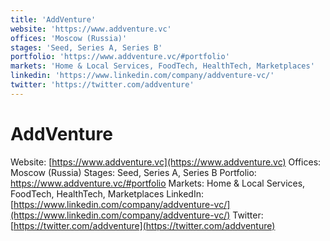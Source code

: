 ```yaml
---
title: 'AddVenture'
website: 'https://www.addventure.vc'
offices: 'Moscow (Russia)'
stages: 'Seed, Series A, Series B'
portfolio: 'https://www.addventure.vc/#portfolio'
markets: 'Home & Local Services, FoodTech, HealthTech, Marketplaces'
linkedin: 'https://www.linkedin.com/company/addventure-vc/'
twitter: 'https://twitter.com/addventure'
---
```


# AddVenture
Website: [https://www.addventure.vc](https://www.addventure.vc)
Offices: Moscow (Russia)
Stages: Seed, Series A, Series B
Portfolio: https://www.addventure.vc/#portfolio
Markets: Home & Local Services, FoodTech, HealthTech, Marketplaces
LinkedIn: [https://www.linkedin.com/company/addventure-vc/](https://www.linkedin.com/company/addventure-vc/)
Twitter: [https://twitter.com/addventure](https://twitter.com/addventure)
